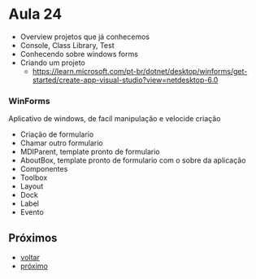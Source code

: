 # Aula 24

- Overview projetos que já conhecemos
- Console, Class Library, Test
- Conhecendo sobre windows forms
- Criando um projeto
    - https://learn.microsoft.com/pt-br/dotnet/desktop/winforms/get-started/create-app-visual-studio?view=netdesktop-6.0
 

### WinForms

Aplicativo de windows, de facíl manipulação e velocide criação

- Criação de formulario
- Chamar outro formulario
- MDIParent, template pronto de formulario
- AboutBox, template pronto de formulario com o sobre da aplicação
- Componentes
- Toolbox
- Layout
- Dock
- Label
- Evento

## Próximos

- [voltar](../README.md)
- [próximo](aula08.md)
